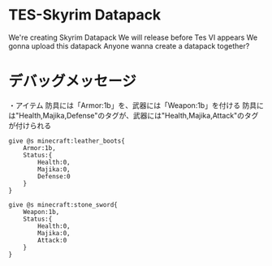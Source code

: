 # TES-Skyrim Datapack
We're creating Skyrim Datapack 
We will release before Tes VI appears We gonna upload this datapack
Anyone wanna create a datapack together?

# デバッグメッセージ
・アイテム
	防具には「Armor:1b」を、武器には「Weapon:1b」を付ける 
	防具には"Health,Majika,Defense"のタグが、武器には"Health,Majika,Attack"のタグが付けられる

	give @s minecraft:leather_boots{
		Armor:1b,
		Status:{
			Health:0,
			Majika:0,
			Defense:0
		}
	}

	give @s minecraft:stone_sword{
		Weapon:1b,
		Status:{
			Health:0,
			Majika:0,
			Attack:0
		}
	}
